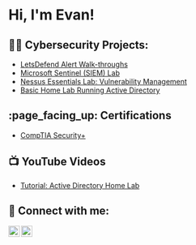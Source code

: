 <h1>Hi, I'm Evan!</h1>

<h2>👨‍💻 Cybersecurity Projects:</h2>

- [LetsDefend Alert Walk-throughs](https://github.com/emann615/LetsDefendAlerts)
- [Microsoft Sentinel (SIEM) Lab](https://github.com/emann615/MicrosoftSentinelLab)
- [Nessus Essentials Lab: Vulnerability Management](https://github.com/emann615/NessusEssentialsLab)
- [Basic Home Lab Running Active Directory](https://github.com/emann615/ActiveDirectoryLab)
 
<h2>:page_facing_up: Certifications</h2>

- [CompTIA Security+](https://www.credly.com/badges/71ea5b42-6317-448a-b486-7b1613a0c5be/public_url)

<h2>📺 YouTube Videos</h2>

- [Tutorial: Active Directory Home Lab](https://www.youtube.com/watch?v=_r7OhxCgxOo&t=2s)

<h2> 🤳 Connect with me:</h2>

[<img align="left" alt="JoshMadakor | YouTube" width="22px" src="https://cdn.jsdelivr.net/npm/simple-icons@v3/icons/youtube.svg" />][youtube]
[<img align="left" alt="JoshMadakor | LinkedIn" width="22px" src="https://cdn.jsdelivr.net/npm/simple-icons@v3/icons/linkedin.svg" />][linkedin]

[youtube]: https://www.youtube.com/@EvMann
[linkedin]: https://www.linkedin.com/in/evancmann/

<!--
**emann615/emann615** is a ✨ _special_ ✨ repository because its `README.md` (this file) appears on your GitHub profile.

Here are some ideas to get you started:

- 🔭 I’m currently working on ...
- 🌱 I’m currently learning ...
- 👯 I’m looking to collaborate on ...
- 🤔 I’m looking for help with ...
- 💬 Ask me about ...
- 📫 How to reach me: ...
- 😄 Pronouns: ...
- ⚡ Fun fact: ...
-->
